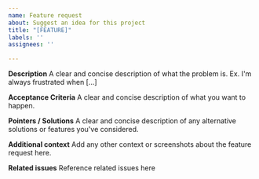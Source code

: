 ```yaml
---
name: Feature request
about: Suggest an idea for this project
title: "[FEATURE]"
labels: ''
assignees: ''

---
```


**Description**
A clear and concise description of what the problem is. Ex. I'm always frustrated when [...]

**Acceptance Criteria**
A clear and concise description of what you want to happen.

**Pointers / Solutions**
A clear and concise description of any alternative solutions or features you've considered.

**Additional context**
Add any other context or screenshots about the feature request here.

**Related issues**
Reference related issues here
